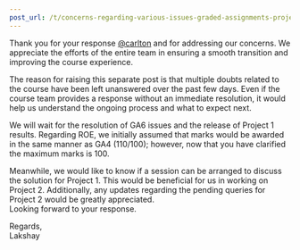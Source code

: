 ```yaml
---
post_url: /t/concerns-regarding-various-issues-graded-assignments-project-doubts-and-roe-score-updates/170147/5
---
```

Thank you for your response [@carlton](/u/carlton) and for addressing our concerns. We appreciate the efforts of the entire team in ensuring a smooth transition and improving the course experience.

The reason for raising this separate post is that multiple doubts related to the course have been left unanswered over the past few days. Even if the course team provides a response without an immediate resolution, it would help us understand the ongoing process and what to expect next.

We will wait for the resolution of GA6 issues and the release of Project 1 results. Regarding ROE, we initially assumed that marks would be awarded in the same manner as GA4 (110/100); however, now that you have clarified the maximum marks is 100.

Meanwhile, we would like to know if a session can be arranged to discuss the solution for Project 1. This would be beneficial for us in working on Project 2. Additionally, any updates regarding the pending queries for Project 2 would be greatly appreciated.  
Looking forward to your response.

Regards,  
Lakshay